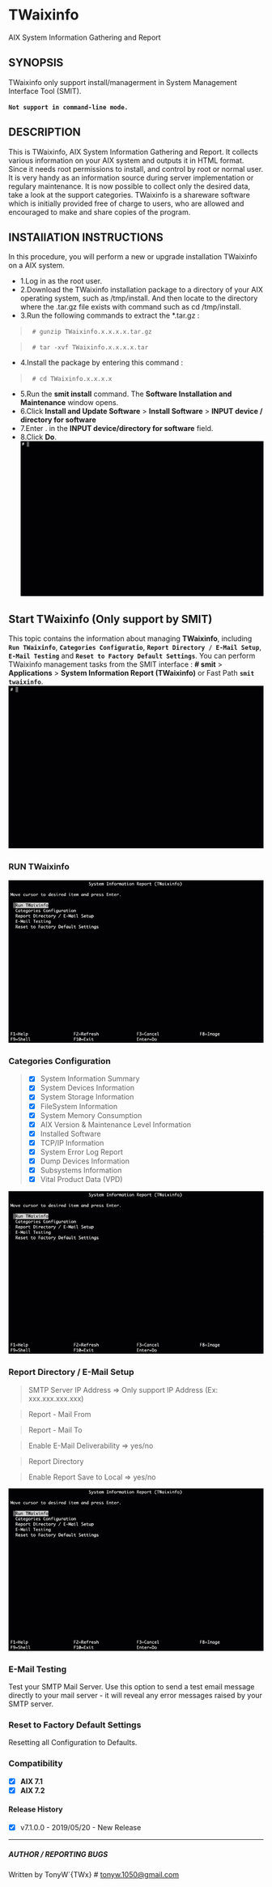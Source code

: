 # TWaixinfo
AIX System Information Gathering and Report

## SYNOPSIS
TWaixinfo only support install/managerment in System Management Interface Tool (SMIT).

**`Not support in command-line mode.`**

## DESCRIPTION
This is TWaixinfo, AIX System Information Gathering and Report. It collects various information on your AIX system and outputs it in HTML format. Since it needs root permissions to install, and control by root or normal user. It is very handy as an information source during server implementation or regulary maintenance. It is now possible to collect only the desired data, take a look at the support categories.
TWaixinfo is a shareware software which is initially provided free of charge to users, who are allowed and encouraged to make and share copies of the program.

## INSTAllATION INSTRUCTIONS
In this procedure, you will perform a new or upgrade installation TWaixinfo on a AIX system.
* 1.Log in as the root user.
* 2.Download the TWaixinfo installation package to a directory of your AIX operating system, such as /tmp/install. And then locate to the directory where the .tar.gz file exists with command such as cd /tmp/install.
* 3.Run the following commands to extract the *.tar.gz :
>` # gunzip TWaixinfo.x.x.x.x.tar.gz`

>` # tar -xvf TWaixinfo.x.x.x.x.tar`
* 4.Install the package by entering this command :
>` # cd TWaixinfo.x.x.x.x`
* 5.Run the **smit install** command. The **Software Installation and Maintenance** window opens.
* 6.Click **Install and Update Software** > **Install Software** > **INPUT device / directory for software**
* 7.Enter . in the **INPUT device/directory for software** field. 
* 8.Click **Do**.
![](https://github.com/TonyWx/TWaixinfo/blob/master/images/Install00.gif)

## Start TWaixinfo (Only support by SMIT)
This topic contains the information about managing **TWaixinfo**, including **`Run TWaixinfo`**, **`Categories Configuratio`**, **`Report Directory / E-Mail Setup`**, **`E-Mail Testing`** and **`Reset to Factory Default Settings`**.
You can perform TWaixinfo management tasks from the SMIT interface :
**# smit** > **Applications** > **System Information Report (TWaixinfo)** or Fast Path **`smit twaixinfo`**.
![](https://github.com/TonyWx/TWaixinfo/blob/master/images/Smit_twaixinfo.gif)

### RUN TWaixinfo
![](https://github.com/TonyWx/TWaixinfo/blob/master/images/Run_TWaixinfo.gif)

### Categories Configuration
> - [x]  System Information Summary 
> - [x]  System Devices Information 
> - [x]  System Storage Information 
> - [x]  FileSystem Information 
> - [x]  System Memory Consumption 
> - [x]  AIX Version & Maintenance Level Information 
> - [x]  Installed Software 
> - [x]  TCP/IP Information 
> - [x]  System Error Log Report 
> - [x]  Dump Devices Information 
> - [x]  Subsystems Information 
> - [x]  Vital Product Data (VPD) 

![](https://github.com/TonyWx/TWaixinfo/blob/master/images/Categories.gif)

### Report Directory / E-Mail Setup
> SMTP Server IP Address        => Only support IP Address (Ex: xxx.xxx.xxx.xxx)

> Report - Mail From 

> Report - Mail To

> Enable E-Mail Deliverability  => yes/no

> Report Directory

> Enable Report Save to Local   => yes/no


![](https://github.com/TonyWx/TWaixinfo/blob/master/images/EmailSetup.gif)

### E-Mail Testing
Test your SMTP Mail Server.
Use this option to send a test email message directly to your mail server - it will reveal any error messages raised by your SMTP server.

### Reset to Factory Default Settings
Resetting all Configuration to Defaults.

### Compatibility
- [x] **AIX 7.1**
- [x] **AIX 7.2**

#### Release History
- [x]  v7.1.0.0 - 2019/05/20 - New Release 
-----------------------------------------
##### AUTHOR / REPORTING BUGS
Written by TonyW`{TWx} # tonyw.1050@gmail.com
